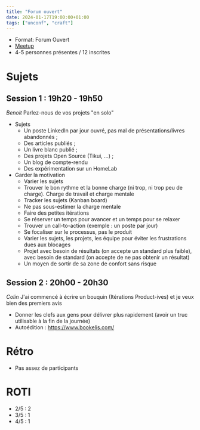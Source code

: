 ```yaml
---
title: "Forum ouvert"
date: 2024-01-17T19:00:00+01:00
tags: ["unconf", "craft"]
---
```


- Format: Forum Ouvert
- [Meetup](https://www.meetup.com/software-craftsmanship-lyon/events/297930854/)
- 4-5 personnes présentes / 12 inscrites

# Sujets

## Session 1 : 19h20 - 19h50
_Benoit_ Parlez-nous de vos projets "en solo"

* Sujets
  * Un poste LinkedIn par jour ouvré, pas mal de présentations/livres abandonnés ;
  * Des articles publiés ;
  * Un livre blanc publié ;
  * Des projets Open Source (Tikui, ...) ;
  * Un blog de compte-rendu
  * Des expérimentation sur un HomeLab
* Garder la motivation
  * Varier les sujets
  * Trouver le bon rythme et la bonne charge (ni trop, ni trop peu de charge). Charge de travail et charge mentale
  * Tracker les sujets (Kanban board)
  * Ne pas sous-estimer la charge mentale
  * Faire des petites itérations
  * Se réserver un temps pour avancer et un temps pour se relaxer
  * Trouver un call-to-action (exemple : un poste par jour)
  * Se focaliser sur le processus, pas le produit
  * Varier les sujets, les projets, les équipe pour éviter les frustrations dues aux blocages
  * Projet avec besoin de résultats (on accepte un standard plus faible), avec besoin de standard (on accepte de ne pas obtenir un résultat)
  * Un moyen de sortir de sa zone de confort sans risque

## Session 2 : 20h00 - 20h30
_Colin_ J'ai commencé à écrire un bouquin (Itérations Product-ives) et je veux bien des premiers avis

* Donner les clefs aux gens pour délivrer plus rapidement (avoir un truc utilisable à la fin de la journée)
* Autoédition : https://www.bookelis.com/


# Rétro

* Pas assez de participants

# ROTI

* 2/5 : 2
* 3/5 : 1
* 4/5 : 1
